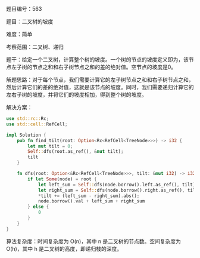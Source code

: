 题目编号：563

题目：二叉树的坡度

难度：简单

考察范围：二叉树、递归

题干：给定一个二叉树，计算整个树的坡度。一个树的节点的坡度定义即为，该节点左子树的节点之和和右子树节点之和的差的绝对值。空节点的坡度是0。

解题思路：对于每个节点，我们需要计算它的左子树节点之和和右子树节点之和，然后计算它们的差的绝对值，这就是该节点的坡度。同时，我们需要递归计算它的左右子树的坡度，并将它们的坡度相加，得到整个树的坡度。

解决方案：

```rust
use std::rc::Rc;
use std::cell::RefCell;

impl Solution {
    pub fn find_tilt(root: Option<Rc<RefCell<TreeNode>>>) -> i32 {
        let mut tilt = 0;
        Self::dfs(root.as_ref(), &mut tilt);
        tilt
    }

    fn dfs(root: Option<&Rc<RefCell<TreeNode>>>, tilt: &mut i32) -> i32 {
        if let Some(node) = root {
            let left_sum = Self::dfs(node.borrow().left.as_ref(), tilt);
            let right_sum = Self::dfs(node.borrow().right.as_ref(), tilt);
            *tilt += (left_sum - right_sum).abs();
            node.borrow().val + left_sum + right_sum
        } else {
            0
        }
    }
}
```

算法复杂度：时间复杂度为 O(n)，其中 n 是二叉树的节点数。空间复杂度为 O(h)，其中 h 是二叉树的高度，即递归栈的深度。
